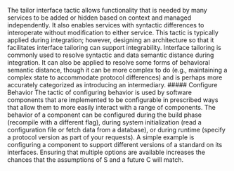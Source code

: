 The tailor interface tactic allows functionality that is needed by many services to be added or hidden based on context and managed independently. It also enables services with syntactic differences to interoperate without modification to either service. This tactic is typically applied during integration; however, designing an architecture so that it facilitates interface tailoring can support integrability. Interface tailoring is commonly used to resolve syntactic and data semantic distance during integration. It can also be applied to resolve some forms of behavioral semantic distance, though it can be more complex to do (e.g., maintaining a complex state to accommodate protocol differences) and is perhaps more accurately categorized as introducing an intermediary. ##### Configure Behavior The tactic of configuring behavior is used by software components that are implemented to be configurable in prescribed ways that allow them to more easily interact with a range of components. The behavior of a component can be configured during the build phase (recompile with a different flag), during system initialization (read a configuration file or fetch data from a database), or during runtime (specify a protocol version as part of your requests). A simple example is configuring a component to support different versions of a standard on its interfaces. Ensuring that multiple options are available increases the chances that the assumptions of S and a future C will match.